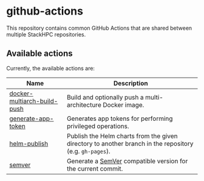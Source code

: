 # github-actions

This repository contains common GitHub Actions that are shared between multiple StackHPC
repositories.

## Available actions

Currently, the available actions are:

| Name | Description |
|---|---|
| [docker-multiarch-build-push](./docker-multiarch-build-push) | Build and optionally push a multi-architecture Docker image. |
| [generate-app-token](./generate-app-token) | Generates app tokens for performing privileged operations. |
| [helm-publish](./helm-publish) | Publish the Helm charts from the given directory to another branch in the repository (e.g. `gh-pages`). |
| [semver](./semver) | Generate a [SemVer](https://semver.org/) compatible version for the current commit. |
